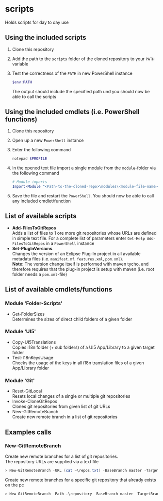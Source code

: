 # scripts

Holds scripts for day to day use

## Using the included scripts

1) Clone this repository  
2) Add the path to the `scripts` folder of the cloned repository to your `PATH` variable  
3) Test the correctness of the `PATH` in new PowerShell instance  

   ```powershell
   $env:PATH
   ```

   The output should include the specified path und you should now be able to call the scripts

## Using the included cmdlets (i.e. PowerShell functions)

1) Clone this repository
2) Open up a new `PowerShell` instance
3) Enter the following command

   ```powershell
   notepad $PROFILE
   ```

4) In the opened text file import a single module from the `module`-folder via the following command

   ```powershell
   # Module imports
   Import-Module "<Path-to-the-cloned-repo>\modules\<module-file-name>.psm1"
   ```

5) Save the file and restart the `PowerShell`. You should now be able to call any included cmdlet/function

## List of available scripts

- **Add-FilesToGitRepos**  
  Adds a list of files to 1 ore more git repositories whose URLs are defined in simple text file. For a complete list of parameters enter `Get-Help Add-FilesToGitRepos` in a `PowerShell` instance
- **Set-PlugInVersions**  
  Changes the version of an Eclipse Plug-In project in all available metadata files (i.e. `manifest.mf`, `features.xml`, `pom.xml`).  
  **Note**: The version change itself is performed with maven tycho, and therefore requires that the plug-in project is setup with maven (i.e. root folder needs a `pom.xml`-file)

## List of available cmdlets/functions

### Module 'Folder-Scripts'

- Get-FolderSizes  
  Determines the sizes of direct child folders of a given folder

### Module 'UI5'  

- Copy-UI5Translations  
  Copies i18n folder (+ sub folders) of a UI5 App/Library to a given target folder
- Test-I18nKeysUsage  
  Checks the usage of the keys in all i18n translation files of a given App/Library folder  

### Module 'Git'

- Reset-GitLocal  
  Resets local changes of a single or multiple git repositories
- Invoke-CloneGitRepos  
  Clones git repositories from given list of git URLs  
- New-GitRemoteBranch  
  Create new remote branch in a list of git repositories

## Examples calls

### New-GitRemoteBranch

Create new remote branches for a list of git repositories.  
The repository URLs are supplied via a text file

```powershell
> New-GitRemoteBranch -URL (cat ~\repos.txt) -BaseBranch master -TargetBranch release_new -WorkingDir temp
```

Create new remote branches for a specific git repository that already exists on the pc

```powershell
> New-GitRemoteBranch -Path .\repository -BaseBranch master -TargetBranch release_new
```
